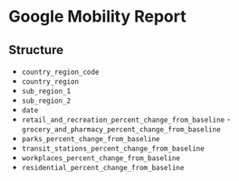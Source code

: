 # Google Mobility Report

## Structure
- `country_region_code`
- `country_region`
- `sub_region_1`
- `sub_region_2`
- `date`
- `retail_and_recreation_percent_change_from_baseline`
-`grocery_and_pharmacy_percent_change_from_baseline`
- `parks_percent_change_from_baseline`
- `transit_stations_percent_change_from_baseline`
- `workplaces_percent_change_from_baseline`
- `residential_percent_change_from_baseline`
